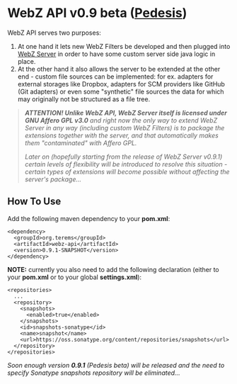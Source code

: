 # WebZ API v0.9 beta ([Pedesis](https://www.pinterest.com/teremterem/pedesis-from-ancient-greek-a-leaping/))

WebZ API serves two purposes:
 1. At one hand it lets new WebZ Filters be developed and then plugged into [WebZ Server](https://github.com/terems-org/webz-server) in order to have some custom server side java logic in place.
 1. At the other hand it also allows the server to be extended at the other end - custom file sources can be implemented: for ex. adapters for external storages like Dropbox, adapters for SCM providers like GitHub (Git adapters) or even some "synthetic" file sources the data for which may originally not be structured as a file tree.

> ***ATTENTION! Unlike WebZ API, WebZ Server itself is licensed under GNU Affero GPL v3.0*** *and right now the only way to extend WebZ Server in any way (including custom WebZ Filters) is to package the extensions together with the server, and that automatically makes them "contaminated" with Affero GPL.*
>
> *Later on (hopefully starting from the release of WebZ Server v0.9.1) certain levels of flexibility will be introduced to resolve this situation - certain types of extensions will become possible without affecting the server's package...*

How To Use
------

Add the following maven dependency to your **pom.xml**:
```
<dependency>
  <groupId>org.terems</groupId>
  <artifactId>webz-api</artifactId>
  <version>0.9.1-SNAPSHOT</version>
</dependency>
```

**NOTE:** currently you also need to add the following declaration (either to your **pom.xml** or to your global **settings.xml**):
```
<repositories>
  ...
  <repository>
    <snapshots>
      <enabled>true</enabled>
    </snapshots>
    <id>snapshots-sonatype</id>
    <name>snapshot</name>
    <url>https://oss.sonatype.org/content/repositories/snapshots</url>
  </repository>
</repositories>
```
*Soon enough version* ***0.9.1*** *(Pedesis beta) will be released and the need to specify Sonatype snapshots repository will be eliminated...*
